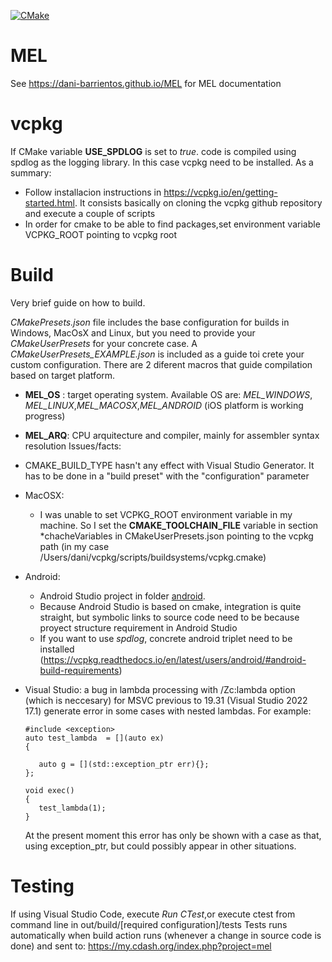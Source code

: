 [![CMake](https://github.com/dani-barrientos/MEL/actions/workflows/cmake.yml/badge.svg?branch=main)](https://github.com/dani-barrientos/MEL/actions/workflows/cmake.yml)
# MEL
See https://dani-barrientos.github.io/MEL for MEL documentation
# vcpkg
 If CMake variable **USE_SPDLOG** is set to *true*. code is compiled using spdlog as the logging library. In this case vcpkg need to be installed. As a summary:
   - Follow installacion instructions in https://vcpkg.io/en/getting-started.html. It consists basically on cloning the vcpkg github repository and execute a couple of scripts
   - In order for cmake to be able to find packages,set environment variable VCPKG_ROOT pointing to vcpkg root

# Build
Very brief guide on how to build.

*CMakePresets.json* file includes the base configuration for builds in Windows, MacOsX and Linux, but you need to provide your *CMakeUserPresets* for your concrete case. A *CMakeUserPresets_EXAMPLE.json* is included as a guide toi crete your custom configuration.
There are 2 diferent macros that guide compilation based on target platform.
- **MEL_OS** : target operating system. Available OS are: *MEL_WINDOWS*, *MEL_LINUX*,*MEL_MACOSX*,*MEL_ANDROID* (iOS platform is working progress)
- **MEL_ARQ**: CPU arquitecture and compiler, mainly for assembler syntax resolution
Issues/facts:
- CMAKE_BUILD_TYPE hasn't any effect with Visual Studio Generator. It has to be done in a "build preset" with the "configuration" parameter
- MacOSX:
   - I was unable to set VCPKG_ROOT environment variable in my machine. So I set the **CMAKE_TOOLCHAIN_FILE** variable in section *chacheVariables in CMakeUserPresets.json pointing to the vcpkg path (in my case /Users/dani/vcpkg/scripts/buildsystems/vcpkg.cmake)
- Android:
   - Android Studio project in folder [android](/android/main).
   - Because Android Studio is based on cmake, integration is quite straight, but symbolic links to source code need to be because proyect structure requirement in Android Studio
   - If you want to use *spdlog*, concrete android triplet need to be installed (https://vcpkg.readthedocs.io/en/latest/users/android/#android-build-requirements)
- Visual Studio: a bug in lambda processing with /Zc:lambda option (which is neccesary) for MSVC previous to 19.31 (Visual Studio 2022 17.1) generate error in some cases with nested lambdas. For example:
  
      
      #include <exception>
      auto test_lambda  = [](auto ex) 
      {

         auto g = [](std::exception_ptr err){};	
      };

      void exec()
      {
         test_lambda(1);
      }
      
   At the present moment this error has only be shown with a case as that, using exception_ptr, but could possibly appear in other situations.
  
 # Testing
 If using Visual Studio Code, execute *Run CTest*,or execute ctest from command line in out/build/[required configuration]/tests
 Tests runs automatically when build action runs (whenever a change in source code is done) and sent to: https://my.cdash.org/index.php?project=mel
 
 

